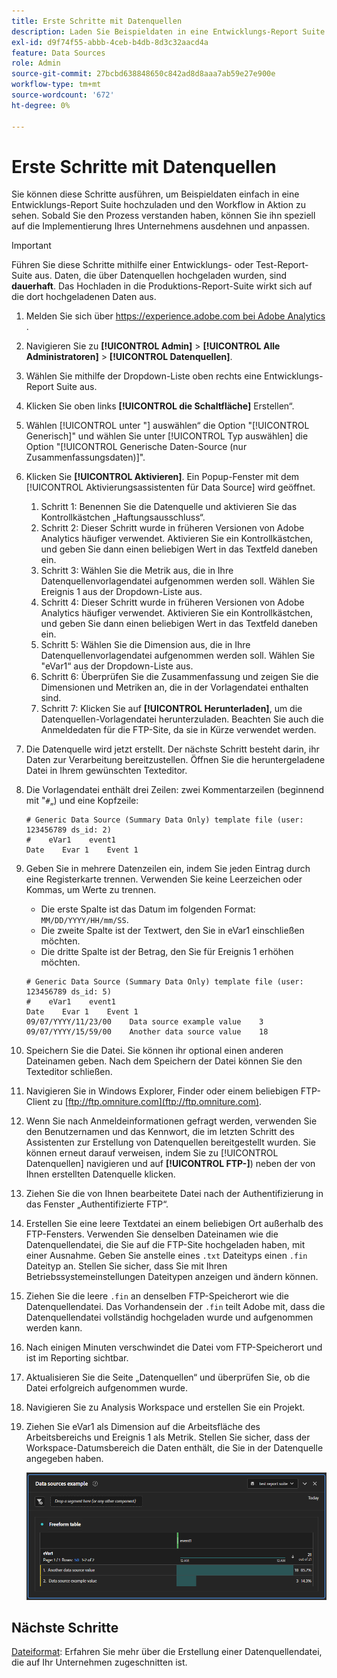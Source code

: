 ```yaml
---
title: Erste Schritte mit Datenquellen
description: Laden Sie Beispieldaten in eine Entwicklungs-Report Suite hoch.
exl-id: d9f74f55-abbb-4ceb-b4db-8d3c32aacd4a
feature: Data Sources
role: Admin
source-git-commit: 27bcbd638848650c842ad8d8aaa7ab59e27e900e
workflow-type: tm+mt
source-wordcount: '672'
ht-degree: 0%

---
```


# Erste Schritte mit Datenquellen

Sie können diese Schritte ausführen, um Beispieldaten einfach in eine Entwicklungs-Report Suite hochzuladen und den Workflow in Aktion zu sehen. Sobald Sie den Prozess verstanden haben, können Sie ihn speziell auf die Implementierung Ihres Unternehmens ausdehnen und anpassen.

>[!IMPORTANT]
>
>Führen Sie diese Schritte mithilfe einer Entwicklungs- oder Test-Report-Suite aus. Daten, die über Datenquellen hochgeladen wurden, sind **dauerhaft**. Das Hochladen in die Produktions-Report-Suite wirkt sich auf die dort hochgeladenen Daten aus.

1. Melden Sie sich über [https://experience.adobe.com bei Adobe Analytics ](https://experience.adobe.com).
1. Navigieren Sie zu **[!UICONTROL Admin]** > **[!UICONTROL Alle Administratoren]** > **[!UICONTROL Datenquellen]**.
1. Wählen Sie mithilfe der Dropdown-Liste oben rechts eine Entwicklungs-Report Suite aus.
1. Klicken Sie oben links **[!UICONTROL die Schaltfläche]** Erstellen“.
1. Wählen [!UICONTROL  unter &quot;] auswählen“ die Option &quot;[!UICONTROL Generisch]&quot; und wählen Sie unter [!UICONTROL Typ auswählen] die Option &quot;[!UICONTROL Generische Daten-Source (nur Zusammenfassungsdaten)]&quot;.
1. Klicken Sie **[!UICONTROL Aktivieren]**. Ein Popup-Fenster mit dem [!UICONTROL Aktivierungsassistenten für Data Source] wird geöffnet.
   1. Schritt 1: Benennen Sie die Datenquelle und aktivieren Sie das Kontrollkästchen „Haftungsausschluss“.
   1. Schritt 2: Dieser Schritt wurde in früheren Versionen von Adobe Analytics häufiger verwendet. Aktivieren Sie ein Kontrollkästchen, und geben Sie dann einen beliebigen Wert in das Textfeld daneben ein.
   1. Schritt 3: Wählen Sie die Metrik aus, die in Ihre Datenquellenvorlagendatei aufgenommen werden soll. Wählen Sie Ereignis 1 aus der Dropdown-Liste aus.
   1. Schritt 4: Dieser Schritt wurde in früheren Versionen von Adobe Analytics häufiger verwendet. Aktivieren Sie ein Kontrollkästchen, und geben Sie dann einen beliebigen Wert in das Textfeld daneben ein.
   1. Schritt 5: Wählen Sie die Dimension aus, die in Ihre Datenquellenvorlagendatei aufgenommen werden soll. Wählen Sie &quot;eVar1“ aus der Dropdown-Liste aus.
   1. Schritt 6: Überprüfen Sie die Zusammenfassung und zeigen Sie die Dimensionen und Metriken an, die in der Vorlagendatei enthalten sind.
   1. Schritt 7: Klicken Sie auf **[!UICONTROL Herunterladen]**, um die Datenquellen-Vorlagendatei herunterzuladen. Beachten Sie auch die Anmeldedaten für die FTP-Site, da sie in Kürze verwendet werden.
1. Die Datenquelle wird jetzt erstellt. Der nächste Schritt besteht darin, ihr Daten zur Verarbeitung bereitzustellen. Öffnen Sie die heruntergeladene Datei in Ihrem gewünschten Texteditor.
1. Die Vorlagendatei enthält drei Zeilen: zwei Kommentarzeilen (beginnend mit &quot;`#`„) und eine Kopfzeile:

   ```text
   # Generic Data Source (Summary Data Only) template file (user: 123456789 ds_id: 2)
   #    eVar1    event1
   Date    Evar 1    Event 1
   ```

1. Geben Sie in mehrere Datenzeilen ein, indem Sie jeden Eintrag durch eine Registerkarte trennen. Verwenden Sie keine Leerzeichen oder Kommas, um Werte zu trennen.
   * Die erste Spalte ist das Datum im folgenden Format: `MM/DD/YYYY/HH/mm/SS`.
   * Die zweite Spalte ist der Textwert, den Sie in eVar1 einschließen möchten.
   * Die dritte Spalte ist der Betrag, den Sie für Ereignis 1 erhöhen möchten.

   ```text
   # Generic Data Source (Summary Data Only) template file (user: 123456789 ds_id: 5)
   #    eVar1    event1
   Date    Evar 1    Event 1
   09/07/YYYY/11/23/00    Data source example value    3
   09/07/YYYY/15/59/00    Another data source value    18
   ```

1. Speichern Sie die Datei. Sie können ihr optional einen anderen Dateinamen geben. Nach dem Speichern der Datei können Sie den Texteditor schließen.
1. Navigieren Sie in Windows Explorer, Finder oder einem beliebigen FTP-Client zu [ftp://ftp.omniture.com](ftp://ftp.omniture.com).
1. Wenn Sie nach Anmeldeinformationen gefragt werden, verwenden Sie den Benutzernamen und das Kennwort, die im letzten Schritt des Assistenten zur Erstellung von Datenquellen bereitgestellt wurden. Sie können erneut darauf verweisen, indem Sie zu [!UICONTROL Datenquellen] navigieren und auf **[!UICONTROL FTP-]**) neben der von Ihnen erstellten Datenquelle klicken.
1. Ziehen Sie die von Ihnen bearbeitete Datei nach der Authentifizierung in das Fenster „Authentifizierte FTP“.
1. Erstellen Sie eine leere Textdatei an einem beliebigen Ort außerhalb des FTP-Fensters. Verwenden Sie denselben Dateinamen wie die Datenquellendatei, die Sie auf die FTP-Site hochgeladen haben, mit einer Ausnahme. Geben Sie anstelle eines `.txt` Dateityps einen `.fin` Dateityp an. Stellen Sie sicher, dass Sie mit Ihren Betriebssystemeinstellungen Dateitypen anzeigen und ändern können.
1. Ziehen Sie die leere `.fin` an denselben FTP-Speicherort wie die Datenquellendatei. Das Vorhandensein der `.fin` teilt Adobe mit, dass die Datenquellendatei vollständig hochgeladen wurde und aufgenommen werden kann.
1. Nach einigen Minuten verschwindet die Datei vom FTP-Speicherort und ist im Reporting sichtbar.
1. Aktualisieren Sie die Seite „Datenquellen“ und überprüfen Sie, ob die Datei erfolgreich aufgenommen wurde.
1. Navigieren Sie zu Analysis Workspace und erstellen Sie ein Projekt.
1. Ziehen Sie eVar1 als Dimension auf die Arbeitsfläche des Arbeitsbereichs und Ereignis 1 als Metrik. Stellen Sie sicher, dass der Workspace-Datumsbereich die Daten enthält, die Sie in der Datenquelle angegeben haben.

   ![Beispielbericht](assets/success-report.png)

## Nächste Schritte

[Dateiformat](file-format.md): Erfahren Sie mehr über die Erstellung einer Datenquellendatei, die auf Ihr Unternehmen zugeschnitten ist.
